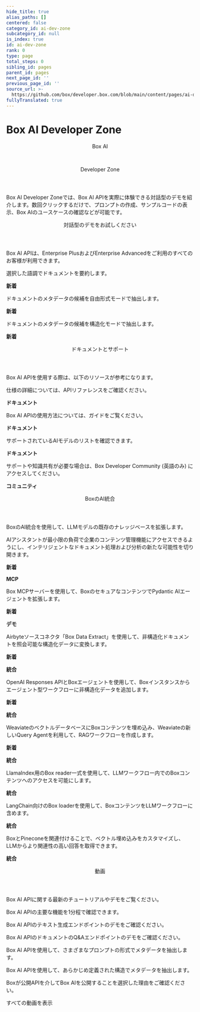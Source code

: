 ```yaml
---
hide_title: true
alias_paths: []
centered: false
category_id: ai-dev-zone
subcategory_id: null
is_index: true
id: ai-dev-zone
rank: 0
type: page
total_steps: 0
sibling_id: pages
parent_id: pages
next_page_id: ''
previous_page_id: ''
source_url: >-
  https://github.com/box/developer.box.com/blob/main/content/pages/ai-dev-zone/index.md
fullyTranslated: true
---
```

# Box AI Developer Zone

<Centered wide id="ai-developer-zone">

<HeroImage type="AiDevZone" imageWidth="600" imageHeight="400">

<Header>

Box AI

</br>

Developer Zone

</Header>

Box AI Developer Zoneでは、Box AI APIを実際に体験できる対話型のデモを紹介します。数回クリックするだけで、プロンプトの作成、サンプルコードの表示、Box AIのユースケースの確認などが可能です。

</HeroImage>

</Centered>

<Centered mid>

<Header centered>

対話型のデモをお試しください

</Header>

Box AI APIは、Enterprise PlusおよびEnterprise Advancedをご利用のすべてのお客様が利用できます。

<TileGrid rows="4">

<Tile type="ai" title="要約を取得する" href="/ai-dev-zone-summary">

選択した語調でドキュメントを要約します。

<strong style="background-color: #92e0c0">

新着

</strong>

</Tile>

<Tile type="ai" title="メタデータの抽出" href="/ai-dev-zone-metadata">

ドキュメントのメタデータの候補を自由形式モードで抽出します。

<strong style="background-color: #92e0c0">

新着

</strong>

</Tile>

<Tile type="ai" title="構造化メタデータの抽出" href="/ai-dev-zone-metadata-structured">

ドキュメントのメタデータの候補を構造化モードで抽出します。

<strong style="background-color: #92e0c0">

新着

</strong>

</Tile>

</TileGrid>

</Centered>

<Centered mid>

<Header>

ドキュメントとサポート

</Header>

<p style="text-align: left; margin-left: 0;">

Box AI APIを使用する際は、以下のリソースが参考になります。

</p>

<TileGrid rows="4">

<Tile type="code-new" title="AI APIリファレンス" href="/reference/resources/ai-response/">

仕様の詳細については、APIリファレンスをご確認ください。

<strong style="background-color: #e8e8e8">

ドキュメント

</strong>

</Tile>

<Tile type="code-new" title="開発者向けガイド" href="/guides/box-ai/">

Box AI APIの使用方法については、ガイドをご覧ください。

<strong style="background-color: #e8e8e8">

ドキュメント

</strong>

</Tile>

<Tile type="code-new" title="サポートされているAIモデル" href="/guides/box-ai/supported-models/">

サポートされているAIモデルのリストを確認できます。

<strong style="background-color: #e8e8e8">

ドキュメント

</strong>

</Tile>

<Tile type="code-new" title="サポート" href="https://community.box.com/">

サポートや知識共有が必要な場合は、Box Developer Community (英語のみ) にアクセスしてください。

<strong style="background-color: #e8e8e8">

コミュニティ

</strong>

</Tile>

</TileGrid>

</Centered>

<Centered mid>

<Header>

BoxのAI統合

</Header>

<p style="text-align: left; margin-left: 0;">

BoxのAI統合を使用して、LLMモデルの既存のナレッジベースを拡張します。

</p>

<TileGrid rows="4">

<Tile type="box-brown" title="Box MCPサーバー" href="https://github.com/box-community/mcp-server-box?tab=readme-ov-file#mcp-server-box">

AIアシスタントが最小限の負荷で企業のコンテンツ管理機能にアクセスできるようにし、インテリジェントなドキュメント処理および分析の新たな可能性を切り開きます。

<div>

<strong style="background-color: #92e0c0">

新着

</strong>

<strong style="background-color: #e8e8e8">

MCP

</strong>

</div>

</Tile>

<Tile type="box-brown" title="Pydantic AIとBox MCP" href="https://github.com/box-community/box-mcp-pydantic-ai">

Box MCPサーバーを使用して、BoxのセキュアなコンテンツでPydantic AIエージェントを拡張します。

<div>

<strong style="background-color: #92e0c0">

新着

</strong>

<strong style="background-color: #e8e8e8">

デモ

</strong>

</div>

</Tile>

<Tile type="box-brown" title="Airbyte" href="https://github.com/box-community/airbyte/blob/barduinor/source-box-devrel/docs/integrations/sources/box-data-extract.md">

Airbyteソースコネクタ「Box Data Extract」を使用して、非構造化ドキュメントを照会可能な構造化データに変換します。

<div>

<strong style="background-color: #92e0c0">

新着

</strong>

<strong style="background-color: #e8e8e8">

統合

</strong>

</div>

</Tile>

<Tile type="box-brown" title="OpenAI" href="https://github.com/box-community/box-openai-responses-ai-agent">

OpenAI Responses APIとBoxエージェントを使用して、Boxインスタンスからエージェント型ワークフローに非構造化データを追加します。

<div>

<strong style="background-color: #92e0c0">

新着

</strong>

<strong style="background-color: #e8e8e8">

統合

</strong>

</div>

</Tile>

<Tile type="box-brown" title="Weaviate" href="https://medium.com/box-developer-blog/weaviate-box-rag-recipe-with-weaviate-query-agent-1cb41cf9e68b">

WeaviateのベクトルデータベースにBoxコンテンツを埋め込み、Weaviateの新しいQuery Agentを利用して、RAGワークフローを作成します。

<div>

<strong style="background-color: #92e0c0">

新着

</strong>

<strong style="background-color: #e8e8e8">

統合

</strong>

</div>

</Tile>

<Tile type="box-brown" title="LlamaIndex" href="https://github.com/run-llama/llama_index/tree/main/llama-index-integrations/readers/llama-index-readers-box#readme">

LlamaIndex用のBox reader一式を使用して、LLMワークフロー内でのBoxコンテンツへのアクセスを可能にします。

<strong style="background-color: #e8e8e8">

統合

</strong>

</Tile>

<Tile type="box-brown" title="LangChain" href="https://python.langchain.com/docs/integrations/providers/box/">

LangChain向けのBox loaderを使用して、BoxコンテンツをLLMワークフローに含めます。

<strong style="background-color: #e8e8e8">

統合

</strong>

</Tile>

<Tile type="box-brown" title="Pinecone" href="https://medium.com/box-developer-blog/demo-box-pinecone-f03783c412bb">

BoxとPineconeを関連付けることで、ベクトル埋め込みをカスタマイズし、LLMからより関連性の高い回答を取得できます。

<strong style="background-color: #e8e8e8">

統合

</strong>

</Tile>

</TileGrid>

</Centered>

<Centered mid>

<Header centered>

動画

</Header>

Box AI APIに関する最新のチュートリアルやデモをご覧ください。

<TileGrid rows="3">

<Tile image="AI-API" title="AI APIの概要" href="https://www.youtube.com/watch?v=amhOj0YRVRQ&list=PLCSEWOlbcUyI2ta24oRr75_4igvMzKJ9q">

Box AI APIの主要な機能を1分程で確認できます。

</Tile>

<Tile image="API-text-gen" title="エンドポイントの概要" href="https://www.youtube.com/watch?v=xxR8aF4r3g8&list=PLCSEWOlbcUyI2ta24oRr75_4igvMzKJ9q">

Box AI APIのテキスト生成エンドポイントのデモをご確認ください。

</Tile>

<Tile image="API-q&a" title="エンドポイントの概要" href="https://www.youtube.com/watch?v=UyKfacz6G9g&list=PLCSEWOlbcUyI2ta24oRr75_4igvMzKJ9q">

Box AI APIのドキュメントのQ&Aエンドポイントのデモをご確認ください。

</Tile>

<Tile image="API-extract" title="エンドポイントの概要" href="https://www.youtube.com/watch?v=fijj0CX67c4&list=PLCSEWOlbcUyI2ta24oRr75_4igvMzKJ9q">

Box AI APIを使用して、さまざまなプロンプトの形式でメタデータを抽出します。

</Tile>

<Tile image="API-extract-structured" title="エンドポイントの概要" href="https://www.youtube.com/watch?v=dU3oo4sHZt0&list=PLCSEWOlbcUyI2ta24oRr75_4igvMzKJ9q">

Box AI APIを使用して、あらかじめ定義された構造でメタデータを抽出します。

</Tile>

<Tile image="API-interview" title="Box CPOのDiego Dugatkinによる説明" href="https://www.youtube.com/watch?v=NA4NiqBdSg4&t=2s">

Boxが公開APIを介してBox AIを公開することを選択した理由をご確認ください。

</Tile>

</TileGrid>

<More secondary to="https://www.youtube.com/watch?v=amhOj0YRVRQ&list=PLCSEWOlbcUyI2ta24oRr75_4igvMzKJ9q" center>

すべての動画を表示

</More>

</Centered>
